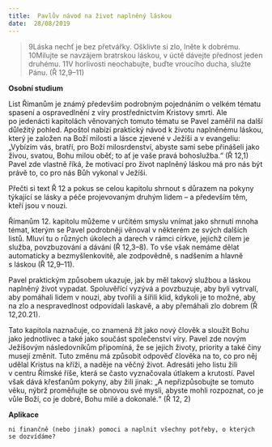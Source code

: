 ```yaml
---
title:  Pavlův návod na život naplněný láskou
date:  28/08/2019
---
```


> <p></p>
> 9Láska nechť je bez přetvářky. Ošklivte si zlo, lněte k dobrému. 10Milujte se navzájem bratrskou láskou, v úctě dávejte přednost jeden druhému. 11V horlivosti neochabujte, buďte vroucího ducha, služte Pánu. (Ř 12,9–11)

**Osobní studium**

List Římanům je známý především podrobným pojednáním o velkém tématu spasení a ospravedlnění z víry prostřednictvím Kristovy smrti. Ale po jedenácti kapitolách věnovaných tomuto tématu se Pavel zaměřil na další důležitý pohled. Apoštol nabízí praktický návod k životu naplněnému láskou, který je založen na Boží milosti a lásce zjevené v Ježíši a v evangeliu: „Vybízím vás, bratří, pro Boží milosrdenství, abyste sami sebe přinášeli jako živou, svatou, Bohu milou oběť; to ať je vaše pravá bohoslužba.“ (Ř 12,1) Pavel zde vlastně říká, že motivací pro život naplněný láskou má pro nás být právě to, co pro nás Bůh vykonal v Ježíši.

Přečti si text Ř 12 a pokus se celou kapitolu shrnout s důrazem na pokyny týkající se lásky a péče projevovaným druhým lidem – a především těm, kteří jsou v nouzi.

Římanům 12. kapitolu můžeme v určitém smyslu vnímat jako shrnutí mnoha témat, kterým se Pavel podrobněji věnoval v některém ze svých dalších listů. Mluví tu o různých úkolech a darech v rámci církve, jejichž cílem je služba, povzbuzování a dávání (Ř 12,3–8). To vše však nemáme dělat automaticky a bezmyšlenkovitě, ale zodpovědně, s nadšením a hlavně s láskou (Ř 12,9–11).

Pavel praktickým způsobem ukazuje, jak by měl takový službou a láskou naplněný život vypadat. Spoluvěřící vyzývá a povzbuzuje, aby byli vytrvalí, aby pomáhali lidem v nouzi, aby tvořili a šířili klid, kdykoli je to možné, aby na zlo a nespravedlnost odpovídali laskavě, a aby přemáhali zlo dobrem (Ř 12,20.21).

Tato kapitola naznačuje, co znamená žít jako nový člověk a sloužit Bohu jako jednotlivec a také jako součást společenství víry. Pavel zde novým Ježíšovým následovníkům připomíná, že se jejich životy, priority a také činy musejí změnit. Tuto změnu má způsobit odpověď člověka na to, co pro něj udělal Kristus na kříži, a naděje na věčný život. Adresáti jeho listu žili v centru Římské říše, která se často vyznačovala útlakem a krutostí. Pavel však dává křesťanům pokyny, aby žili jinak: „A nepřizpůsobujte se tomuto věku, nýbrž proměňujte se obnovou své mysli, abyste mohli rozpoznat, co je vůle Boží, co je dobré, Bohu milé a dokonalé.“ (Ř 12, 2)

**Aplikace**

`ni finančně (nebo jinak) pomoci a naplnit všechny potřeby, o kterých se dozvídáme?`
